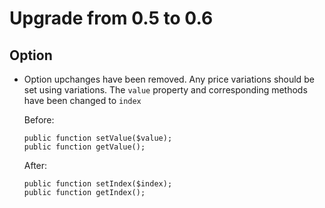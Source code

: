 Upgrade from 0.5 to 0.6
=======================

Option
------

 * Option upchanges have been removed. Any price variations should be set using variations. The `value` property and 
   corresponding methods have been changed to `index`

   Before:

   ```
   public function setValue($value);
   public function getValue();
   ```
   
   After:
   
   ```
   public function setIndex($index);
   public function getIndex();
   ```
